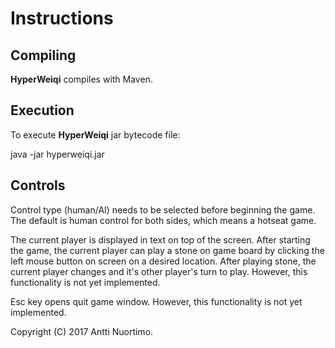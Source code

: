 # Instructions

## Compiling

**HyperWeiqi** compiles with Maven.

## Execution

To execute **HyperWeiqi** jar bytecode file:

java -jar hyperweiqi.jar

## Controls

Control type (human/AI) needs to be selected before beginning the game.
The default is human control for both sides, which means a hotseat game.

The current player is displayed in text on top of the screen.
After starting the game, the current player can play a stone on game
board by clicking the left mouse button on screen on a desired location.
After playing stone, the current player changes and it's other player's
turn to play. However, this functionality is not yet implemented.

Esc key opens quit game window. However, this functionality is not yet
implemented.

Copyright (C) 2017 Antti Nuortimo.
